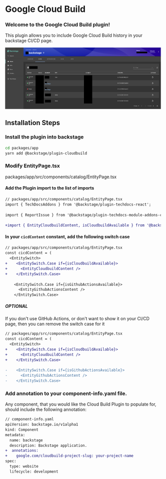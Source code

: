 # Google Cloud Build

### Welcome to the Google Cloud Build plugin!

This plugin allows you to include Google Cloud Build history in your backstage CI/CD page.

<img src="../../docs/assets/plugins/cloudbuild/CloudBuildPlugin.png">

## Installation Steps

### Install the plugin into backstage

```bash
cd packages/app
yarn add @backstage/plugin-cloudbuild
```

### Modify EntityPage.tsx

packages/app/src/components/catalog/EntityPage.tsx

#### Add the Plugin import to the list of imports

```diff
// packages/app/src/components/catalog/EntityPage.tsx
import { TechDocsAddons } from '@backstage/plugin-techdocs-react';

import { ReportIssue } from '@backstage/plugin-techdocs-module-addons-contrib';

+import { EntityCloudbuildContent, isCloudbuildAvailable } from '@backstage/plugin-cloudbuild';
```

#### In your `cicdContent` constant, add the following switch case

```diff
// packages/app/src/components/catalog/EntityPage.tsx
const cicdContent = (
  <EntitySwitch>
+    <EntitySwitch.Case if={isCloudbuildAvailable}>
+      <EntityCloudbuildContent />
+    </EntitySwitch.Case>

    <EntitySwitch.Case if={isGithubActionsAvailable}>
      <EntityGithubActionsContent />
    </EntitySwitch.Case>
```

##### OPTIONAL

If you don't use GitHub Actions, or don't want to show it on your CI/CD page, then you can remove the switch case for it

```diff
// packages/app/src/components/catalog/EntityPage.tsx
const cicdContent = (
  <EntitySwitch>
+    <EntitySwitch.Case if={isCloudbuildAvailable}>
+      <EntityCloudbuildContent />
+    </EntitySwitch.Case>

-    <EntitySwitch.Case if={isGithubActionsAvailable}>
-      <EntityGithubActionsContent />
-    </EntitySwitch.Case>
```

### Add annotation to your component-info.yaml file.

Any component, that you would like the Cloud Build Plugin to populate for, should include the following annotation:

```diff
// component-info.yaml
apiVersion: backstage.io/v1alpha1
kind: Component
metadata:
  name: backstage
  description: Backstage application.
+  annotations:
+    google.com/cloudbuild-project-slug: your-project-name
spec:
  type: website
  lifecycle: development
```